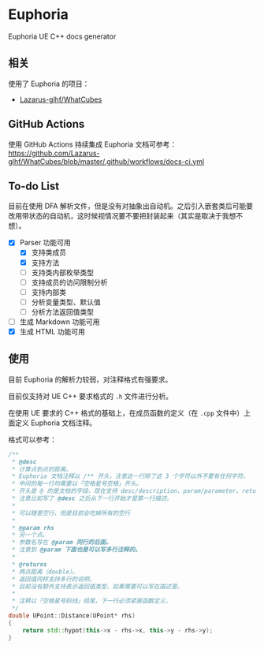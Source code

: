 # Euphoria

Euphoria UE C++ docs generator

## 相关

使用了 Euphoria 的项目：

- [Lazarus-glhf/WhatCubes](https://github.com/Lazarus-glhf/WhatCubes)

## GitHub Actions

使用 GitHub Actions 持续集成 Euphoria 文档可参考：<https://github.com/Lazarus-glhf/WhatCubes/blob/master/.github/workflows/docs-ci.yml>

## To-do List

目前在使用 DFA 解析文件，但是没有对抽象出自动机。之后引入嵌套类后可能要改用带状态的自动机，这时候视情况要不要把封装起来（其实是取决于我想不想）。

- [x] Parser 功能可用
  - [x] 支持类成员
  - [x] 支持方法
  - [ ] 支持类内部枚举类型
  - [ ] 支持成员的访问限制分析
  - [ ] 支持内部类
  - [ ] 分析变量类型、默认值
  - [ ] 分析方法返回值类型
- [ ] 生成 Markdown 功能可用
- [x] 生成 HTML 功能可用

## 使用

目前 Euphoria 的解析力较弱，对注释格式有强要求。

目前仅支持对 UE C++ 要求格式的 `.h` 文件进行分析。

在使用 UE 要求的 C++ 格式的基础上，在成员函数的定义（在 `.cpp` 文件中）上面定义 Euphoria 文档注释。

格式可以参考：

```cpp
/**
 * @desc
 * 计算点到点的距离。
 * Euphoria 文档注释以 /** 开头，注意这一行除了这 3 个字符以外不要有任何字符。
 * 中间的每一行均需要以「空格星号空格」开头。
 * 开头是 @ 的是文档的字段，现在支持 desc/description、param/parameter、returns/return 三种。
 * 注意比如写了 @desc 之后从下一行开始才是第一行描述。
 *
 * 可以随意空行，但是目前会吃掉所有的空行
 *
 * @param rhs
 * 另一个点。
 * 参数名写在 @param 同行的后面。
 * 注意到 @param 下面也是可以写多行注释的。
 * 
 * @returns
 * 两点距离（double）。
 * 返回值同样支持多行的说明。
 * 目前没有额外支持表示返回值类型，如果需要可以写在描述里。
 *
 * 注释以「空格星号斜线」结尾，下一行必须紧接函数定义。
 */
double UPoint::Distance(UPoint* rhs)
{
    return std::hypot(this->x - rhs->x, this->y - rhs->y);
}
```
